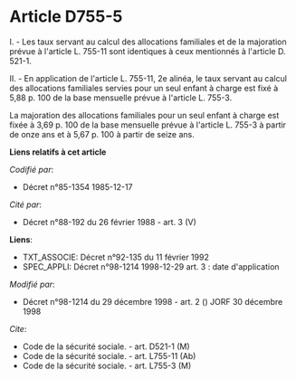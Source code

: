# Article D755-5

I. - Les taux servant au calcul des allocations familiales et de la majoration prévue à l'article L. 755-11 sont identiques à
ceux mentionnés à l'article D. 521-1.

II. - En application de l'article L. 755-11, 2e alinéa, le taux servant au calcul des allocations familiales servies pour un
seul enfant à charge est fixé à 5,88 p. 100 de la base mensuelle prévue à l'article L. 755-3.

La majoration des allocations familiales pour un seul enfant à charge est fixée à 3,69 p. 100 de la base mensuelle prévue à
l'article L. 755-3 à partir de onze ans et à 5,67 p. 100 à partir de seize ans.

**Liens relatifs à cet article**

_Codifié par_:

  - Décret n°85-1354 1985-12-17

_Cité par_:

  - Décret n°88-192 du 26 février 1988 - art. 3 (V)

**Liens**:

  - TXT_ASSOCIE: Décret n°92-135 du 11 février 1992
  - SPEC_APPLI: Décret n°98-1214 1998-12-29 art. 3 : date d'application

_Modifié par_:

  - Décret n°98-1214 du 29 décembre 1998 - art. 2 () JORF 30 décembre 1998

_Cite_:

  - Code de la sécurité sociale. - art. D521-1 (M)
  - Code de la sécurité sociale. - art. L755-11 (Ab)
  - Code de la sécurité sociale. - art. L755-3 (M)
